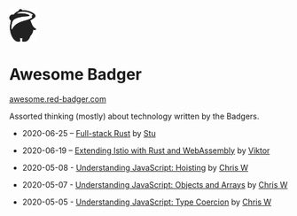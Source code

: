 <img src="./sally.svg" width="50"/>

# Awesome Badger

[awesome.red-badger.com][awesome-badger]

Assorted thinking (mostly) about technology written by the Badgers.

<!-- insert new posts at the top -->

- 2020-06-25 – [Full-stack Rust](./stuartharris/full-stack-rust-1) by [Stu][stu]

- 2020-06-19 – [Extending Istio with Rust and WebAssembly](./charypar/proxy-wasm-1) by [Viktor][viktor]

- 2020-05-08 - [Understanding JavaScript: Hoisting](./chriswhealy/03%20Hoisting.md) by [Chris W][chrisw]

- 2020-05-07 - [Understanding JavaScript: Objects and Arrays](./chriswhealy/02%20Objects%20and%20Arrays.md) by [Chris W][chrisw]

- 2020-05-05 - [Understanding JavaScript: Type Coercion](./chriswhealy/01%20Type%20Coercion.md) by [Chris W][chrisw]

[stu]: ./stuartharris/
[viktor]: ./charypar
[chrisw]: ./chriswhealy
[awesome-badger]: https://awesome.red-badger.com
